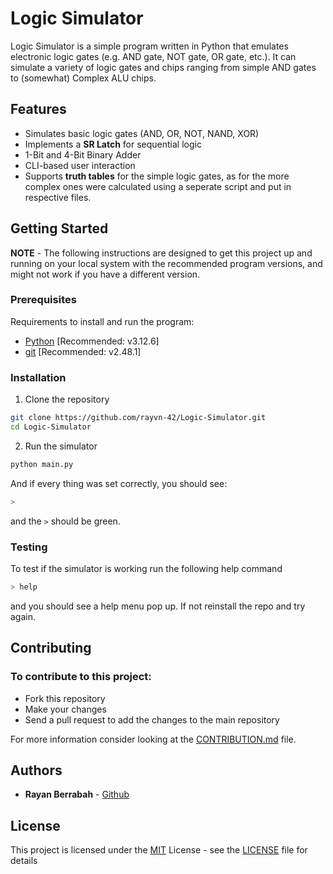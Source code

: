 # Logic Simulator

Logic Simulator is a simple program written in Python that emulates electronic logic gates (e.g. AND gate, NOT gate, OR gate, etc.). It can simulate a variety of logic gates and chips ranging from simple AND gates to (somewhat) Complex ALU chips.

## Features

- Simulates basic logic gates (AND, OR, NOT, NAND, XOR)
- Implements a **SR Latch** for sequential logic
- 1-Bit and 4-Bit Binary Adder
- CLI-based user interaction
- Supports **truth tables** for the simple logic gates, as for the more complex ones were calculated using a seperate script and put in respective files.

## Getting Started

**NOTE** - The following instructions are designed to get this project up and running on your local system with the recommended program versions, and might not work if you have a different version.

### Prerequisites

Requirements to install and run the program:
- [Python](https://www.python.org/downloads/) [Recommended: v3.12.6]
- [git](https://git-scm.com/downloads) [Recommended: v2.48.1]

### Installation

1. Clone the repository
```bash
git clone https://github.com/rayvn-42/Logic-Simulator.git
cd Logic-Simulator
```
2. Run the simulator
```bash
python main.py
```
And if every thing was set correctly, you should see:
```bash
>
```
and the `>` should be green.

### Testing
To test if the simulator is working run the following help command
```bash
> help
```
and you should see a help menu pop up. If not reinstall the repo and try again.

## Contributing

### To contribute to this project:
-    Fork this repository
-    Make your changes
-    Send a pull request to add the changes to the main repository

For more information consider looking at the [CONTRIBUTION.md](CONTRIBUTION.md) file.


## Authors

  - **Rayan Berrabah** -
    [Github](https://github.com/rayvn-42)

## License

This project is licensed under the [MIT](LICENSE)
 License - see the [LICENSE](LICENSE) file for
details
